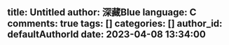 title: Untitled
author: 深藏Blue
language: C
comments: true
tags: []
categories: []
author_id: defaultAuthorId
date: 2023-04-08 13:34:00
---
